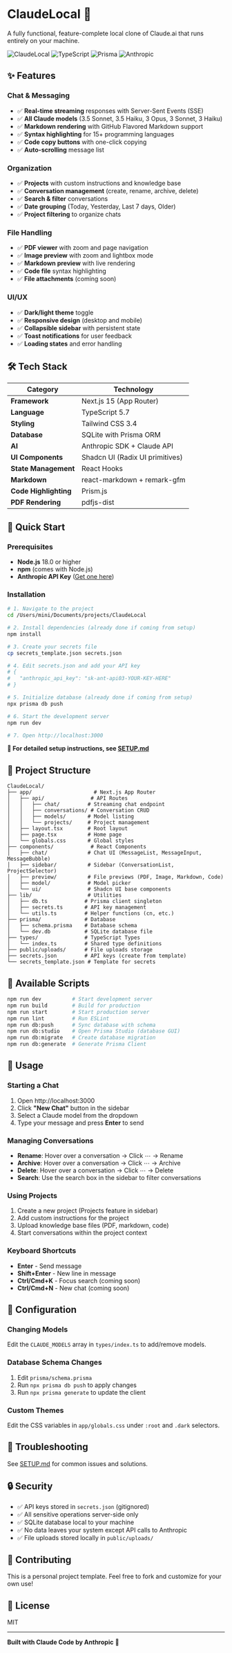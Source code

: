 # ClaudeLocal 🤖

A fully functional, feature-complete local clone of Claude.ai that runs entirely on your machine.

![ClaudeLocal](https://img.shields.io/badge/Next.js-15-black?logo=next.js)
![TypeScript](https://img.shields.io/badge/TypeScript-5.7-blue?logo=typescript)
![Prisma](https://img.shields.io/badge/Prisma-5.22-2D3748?logo=prisma)
![Anthropic](https://img.shields.io/badge/Claude-API-orange)

## ✨ Features

### Chat & Messaging
- ✅ **Real-time streaming** responses with Server-Sent Events (SSE)
- ✅ **All Claude models** (3.5 Sonnet, 3.5 Haiku, 3 Opus, 3 Sonnet, 3 Haiku)
- ✅ **Markdown rendering** with GitHub Flavored Markdown support
- ✅ **Syntax highlighting** for 15+ programming languages
- ✅ **Code copy buttons** with one-click copying
- ✅ **Auto-scrolling** message list

### Organization
- ✅ **Projects** with custom instructions and knowledge base
- ✅ **Conversation management** (create, rename, archive, delete)
- ✅ **Search & filter** conversations
- ✅ **Date grouping** (Today, Yesterday, Last 7 days, Older)
- ✅ **Project filtering** to organize chats

### File Handling
- ✅ **PDF viewer** with zoom and page navigation
- ✅ **Image preview** with zoom and lightbox mode
- ✅ **Markdown preview** with live rendering
- ✅ **Code file** syntax highlighting
- ✅ **File attachments** (coming soon)

### UI/UX
- ✅ **Dark/light theme** toggle
- ✅ **Responsive design** (desktop and mobile)
- ✅ **Collapsible sidebar** with persistent state
- ✅ **Toast notifications** for user feedback
- ✅ **Loading states** and error handling

## 🛠️ Tech Stack

| Category | Technology |
|----------|-----------|
| **Framework** | Next.js 15 (App Router) |
| **Language** | TypeScript 5.7 |
| **Styling** | Tailwind CSS 3.4 |
| **Database** | SQLite with Prisma ORM |
| **AI** | Anthropic SDK + Claude API |
| **UI Components** | Shadcn UI (Radix UI primitives) |
| **State Management** | React Hooks |
| **Markdown** | react-markdown + remark-gfm |
| **Code Highlighting** | Prism.js |
| **PDF Rendering** | pdfjs-dist |

## 🚀 Quick Start

### Prerequisites

- **Node.js** 18.0 or higher
- **npm** (comes with Node.js)
- **Anthropic API Key** ([Get one here](https://console.anthropic.com/))

### Installation

```bash
# 1. Navigate to the project
cd /Users/mini/Documents/projects/ClaudeLocal

# 2. Install dependencies (already done if coming from setup)
npm install

# 3. Create your secrets file
cp secrets_template.json secrets.json

# 4. Edit secrets.json and add your API key
# {
#   "anthropic_api_key": "sk-ant-api03-YOUR-KEY-HERE"
# }

# 5. Initialize database (already done if coming from setup)
npx prisma db push

# 6. Start the development server
npm run dev

# 7. Open http://localhost:3000
```

**📖 For detailed setup instructions, see [SETUP.md](./SETUP.md)**

## 📁 Project Structure

```
ClaudeLocal/
├── app/                    # Next.js App Router
│   ├── api/               # API Routes
│   │   ├── chat/         # Streaming chat endpoint
│   │   ├── conversations/ # Conversation CRUD
│   │   ├── models/       # Model listing
│   │   └── projects/     # Project management
│   ├── layout.tsx        # Root layout
│   ├── page.tsx          # Home page
│   └── globals.css       # Global styles
├── components/            # React Components
│   ├── chat/             # Chat UI (MessageList, MessageInput, MessageBubble)
│   ├── sidebar/          # Sidebar (ConversationList, ProjectSelector)
│   ├── preview/          # File previews (PDF, Image, Markdown, Code)
│   ├── model/            # Model picker
│   └── ui/               # Shadcn UI base components
├── lib/                  # Utilities
│   ├── db.ts            # Prisma client singleton
│   ├── secrets.ts       # API key management
│   └── utils.ts         # Helper functions (cn, etc.)
├── prisma/              # Database
│   ├── schema.prisma    # Database schema
│   └── dev.db           # SQLite database file
├── types/               # TypeScript Types
│   └── index.ts         # Shared type definitions
├── public/uploads/      # File uploads storage
├── secrets.json         # API keys (create from template)
└── secrets_template.json # Template for secrets
```

## 📝 Available Scripts

```bash
npm run dev          # Start development server
npm run build        # Build for production
npm run start        # Start production server
npm run lint         # Run ESLint
npm run db:push      # Sync database with schema
npm run db:studio    # Open Prisma Studio (database GUI)
npm run db:migrate   # Create database migration
npm run db:generate  # Generate Prisma Client
```

## 🎯 Usage

### Starting a Chat

1. Open http://localhost:3000
2. Click **"New Chat"** button in the sidebar
3. Select a Claude model from the dropdown
4. Type your message and press **Enter** to send

### Managing Conversations

- **Rename**: Hover over a conversation → Click ⋯ → Rename
- **Archive**: Hover over a conversation → Click ⋯ → Archive
- **Delete**: Hover over a conversation → Click ⋯ → Delete
- **Search**: Use the search box in the sidebar to filter conversations

### Using Projects

1. Create a new project (Projects feature in sidebar)
2. Add custom instructions for the project
3. Upload knowledge base files (PDF, markdown, code)
4. Start conversations within the project context

### Keyboard Shortcuts

- **Enter** - Send message
- **Shift+Enter** - New line in message
- **Ctrl/Cmd+K** - Focus search (coming soon)
- **Ctrl/Cmd+N** - New chat (coming soon)

## 🔧 Configuration

### Changing Models

Edit the `CLAUDE_MODELS` array in `types/index.ts` to add/remove models.

### Database Schema Changes

1. Edit `prisma/schema.prisma`
2. Run `npx prisma db push` to apply changes
3. Run `npx prisma generate` to update the client

### Custom Themes

Edit the CSS variables in `app/globals.css` under `:root` and `.dark` selectors.

## 🐛 Troubleshooting

See [SETUP.md](./SETUP.md#troubleshooting) for common issues and solutions.

## 🔒 Security

- ✅ API keys stored in `secrets.json` (gitignored)
- ✅ All sensitive operations server-side only
- ✅ SQLite database local to your machine
- ✅ No data leaves your system except API calls to Anthropic
- ✅ File uploads stored locally in `public/uploads/`

## 🤝 Contributing

This is a personal project template. Feel free to fork and customize for your own use!

## 📄 License

MIT

---

**Built with Claude Code by Anthropic** 🤖
